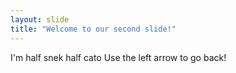 ```yaml
---
layout: slide
title: "Welcome to our second slide!"
---
```

I'm half snek half cato
Use the left arrow to go back!

